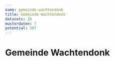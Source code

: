```yaml
---
name: gemeinde-wachtendonk
title: Gemeinde Wachtendonk
datasets: 16
musterdaten: 7
potential: 307
---
```

# Gemeinde Wachtendonk
